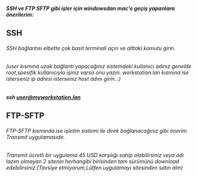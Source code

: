 ##### SSH ve FTP SFTP gibi işler için windowsdan mac'e geçiş yapanlara önerilerim:

## SSH 
###### SSH bağlantısı elbette çok basit terminali açın ve alttaki komutu girin. 
###### (user kısmına uzak bağlantı yapacağınız sistemdeki kullanıcı adınız genelde root,spesifik kullanıcıyla işiniz varsa onu yazın. workstation.lan kısmına ise isterseniz ip adresi isterseniz host adını girin...)
##### ssh user@myworkstation.lan
## FTP-SFTP

###### FTP-SFTP kısmında ise işletim sistemi ile direk bağlanacağınız gibi önerim Transmit uygulamasıdır.
###### Transmit ücretli bir uygulama 45 USD karşılığı sahip olabilirsiniz veya adı lazım olmayan 2 sitenin herhangibi birisinden tam sürümünü download edebilirsiniz.(Tavsiye etmiyorum,Lütfen uygulamayı sitesinden satın alın)
